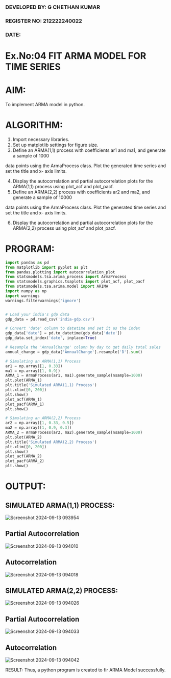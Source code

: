 ### DEVELOPED BY: G CHETHAN KUMAR
### REGISTER NO: 212222240022
### DATE:

# Ex.No:04   FIT ARMA MODEL FOR TIME SERIES

# AIM:
To implement ARMA model in python.
# ALGORITHM:
1. Import necessary libraries.
2. Set up matplotlib settings for figure size.
3. Define an ARMA(1,1) process with coefficients ar1 and ma1, and generate a sample of 1000

data points using the ArmaProcess class. Plot the generated time series and set the title and x-
axis limits.

4. Display the autocorrelation and partial autocorrelation plots for the ARMA(1,1) process using
plot_acf and plot_pacf.
5. Define an ARMA(2,2) process with coefficients ar2 and ma2, and generate a sample of 10000

data points using the ArmaProcess class. Plot the generated time series and set the title and x-
axis limits.

6. Display the autocorrelation and partial autocorrelation plots for the ARMA(2,2) process using
plot_acf and plot_pacf.

# PROGRAM:
```python
import pandas as pd
from matplotlib import pyplot as plt
from pandas.plotting import autocorrelation_plot
from statsmodels.tsa.arima_process import ArmaProcess
from statsmodels.graphics.tsaplots import plot_acf, plot_pacf
from statsmodels.tsa.arima.model import ARIMA
import numpy as np
import warnings
warnings.filterwarnings('ignore')


# Load your india's gdp data
gdp_data = pd.read_csv('india-gdp.csv')

# Convert 'date' column to datetime and set it as the index
gdp_data['date'] = pd.to_datetime(gdp_data['date'])
gdp_data.set_index('date', inplace=True)

# Resample the 'AnnualChange' column by day to get daily total sales
annual_change = gdp_data['AnnualChange'].resample('D').sum()

# Simulating an ARMA(1,1) Process
ar1 = np.array([1, 0.33])
ma1 = np.array([1, 0.9])
ARMA_1 = ArmaProcess(ar1, ma1).generate_sample(nsample=1000)
plt.plot(ARMA_1)
plt.title('Simulated ARMA(1,1) Process')
plt.xlim([0, 200])
plt.show()
plot_acf(ARMA_1)
plot_pacf(ARMA_1)
plt.show()

# Simulating an ARMA(2,2) Process
ar2 = np.array([1, 0.33, 0.5])
ma2 = np.array([1, 0.9, 0.3])
ARMA_2 = ArmaProcess(ar2, ma2).generate_sample(nsample=1000)
plt.plot(ARMA_2)
plt.title('Simulated ARMA(2,2) Process')
plt.xlim([0, 200])
plt.show()
plot_acf(ARMA_2)
plot_pacf(ARMA_2)
plt.show()
```
# OUTPUT:
## SIMULATED ARMA(1,1) PROCESS:
![Screenshot 2024-09-13 093954](https://github.com/user-attachments/assets/77aef347-03c0-4d6d-89cb-a1f5f689002b)


## Partial Autocorrelation
![Screenshot 2024-09-13 094010](https://github.com/user-attachments/assets/3495b0fd-92bd-49ef-9ff9-f5f8e854f106)


## Autocorrelation
![Screenshot 2024-09-13 094018](https://github.com/user-attachments/assets/6c23cd84-7a31-47c5-9f75-0321ff1e65e1)


## SIMULATED ARMA(2,2) PROCESS:
![Screenshot 2024-09-13 094026](https://github.com/user-attachments/assets/23a79b09-44a3-4895-b61e-22f53f62b66d)


## Partial Autocorrelation
![Screenshot 2024-09-13 094033](https://github.com/user-attachments/assets/7d6dd74f-b6be-4570-8470-67a6a9f5ce5a)


## Autocorrelation
![Screenshot 2024-09-13 094042](https://github.com/user-attachments/assets/94403f46-8d51-4655-a2d2-fe54ce1444b2)


RESULT:
Thus, a python program is created to fir ARMA Model successfully.
